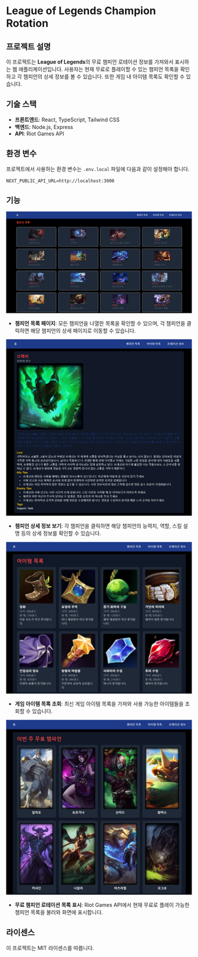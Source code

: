 # League of Legends Champion Rotation

## 프로젝트 설명

이 프로젝트는 **League of Legends**의 무료 챔피언 로테이션 정보를 가져와서 표시하는 웹 애플리케이션입니다. 사용자는 현재 무료로 플레이할 수 있는 챔피언 목록을 확인하고 각 챔피언의 상세 정보를 볼 수 있습니다. 또한 게임 내 아이템 목록도 확인할 수 있습니다.

## 기술 스택

- **프론트엔드**: React, TypeScript, Tailwind CSS
- **백엔드**: Node.js, Express
- **API**: Riot Games API

## 환경 변수

프로젝트에서 사용하는 환경 변수는 `.env.local` 파일에 다음과 같이 설정해야 합니다.

```
NEXT_PUBLIC_API_URL=http://localhost:3000
```

## 기능

![alt text](./src/assets/image.png)

- **챔피언 목록 페이지**: 모든 챔피언을 나열한 목록을 확인할 수 있으며, 각 챔피언을 클릭하면 해당 챔피언의 상세 페이지로 이동할 수 있습니다.

![alt text](./src/assets/image-1.png)

- **챔피언 상세 정보 보기**: 각 챔피언을 클릭하면 해당 챔피언의 능력치, 역할, 스킬 설명 등의 상세 정보를 확인할 수 있습니다.

![alt text](./src/assets/image-2.png)

- **게임 아이템 목록 조회**: 최신 게임 아이템 목록을 가져와 사용 가능한 아이템들을 조회할 수 있습니다.

![alt text](./src/assets/image-3.png)

- **무료 챔피언 로테이션 목록 표시**: Riot Games API에서 현재 무료로 플레이 가능한 챔피언 목록을 불러와 화면에 표시합니다.

## 라이센스

이 프로젝트는 MIT 라이센스를 따릅니다.
